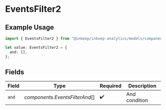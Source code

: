 # EventsFilter2

## Example Usage

```typescript
import { EventsFilter2 } from "@inkeep/inkeep-analytics/models/components";

let value: EventsFilter2 = {
  and: [],
};
```

## Fields

| Field                          | Type                           | Required                       | Description                    |
| ------------------------------ | ------------------------------ | ------------------------------ | ------------------------------ |
| `and`                          | *components.EventsFilterAnd*[] | :heavy_check_mark:             | And condition                  |